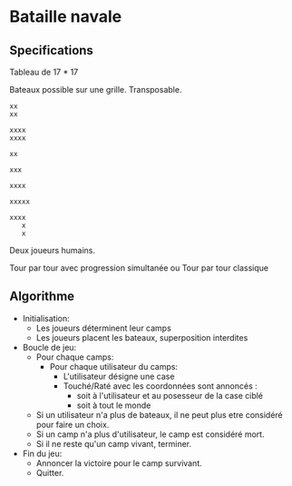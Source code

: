 # Bataille navale

## Specifications

Tableau de 17 * 17

Bateaux possible sur une grille. Transposable.

```
xx
xx

xxxx
xxxx

xx

xxx

xxxx

xxxxx

xxxx
   x
   x
```

Deux joueurs humains.

Tour par tour avec progression simultanée
ou
Tour par tour classique

## Algorithme

* Initialisation:
	* Les joueurs déterminent leur camps
	* Les joueurs placent les bateaux, superposition interdites
* Boucle de jeu:
	* Pour chaque camps:
	  * Pour chaque utilisateur du camps:
		* L'utilisateur désigne une case
		* Touché/Raté avec les coordonnées sont annoncés :
			* soit à l'utilisateur et au posesseur de la case ciblé
			* soit à tout le monde
	* Si un utilisateur n'a plus de bateaux, il ne peut plus etre considéré pour faire un choix.
	* Si un camp n'a plus d'utilisateur, le camp est considéré mort.
	* Si il ne reste qu'un camp vivant, terminer.
* Fin du jeu:
	* Annoncer la victoire pour le camp survivant.
	* Quitter.

